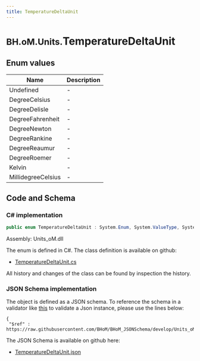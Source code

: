 ```yaml
---
title: TemperatureDeltaUnit
---
```


# <small>BH.oM.Units.</small>**TemperatureDeltaUnit**



## Enum values

| Name            | Description                                                    |
|-----------------|----------------------------------------------------------------|
| Undefined |  -  |
| DegreeCelsius |  -  |
| DegreeDelisle |  -  |
| DegreeFahrenheit |  -  |
| DegreeNewton |  -  |
| DegreeRankine |  -  |
| DegreeReaumur |  -  |
| DegreeRoemer |  -  |
| Kelvin |  -  |
| MillidegreeCelsius |  -  |


## Code and Schema

### C# implementation

``` C# title="C#"
public enum TemperatureDeltaUnit : System.Enum, System.ValueType, System.IComparable, System.ISpanFormattable, System.IFormattable, System.IConvertible
```

Assembly: Units_oM.dll

The enum is defined in C#. The class definition is available on github:

- [TemperatureDeltaUnit.cs](https://github.com/BHoM/Localisation_Toolkit/blob/develop/Units_oM/Enums\TemperatureDeltaUnit.cs)

All history and changes of the class can be found by inspection the history.
### JSON Schema implementation

The object is defined as a JSON schema. To reference the schema in a validator like [this](https://www.jsonschemavalidator.net/) to validate a Json instance, please use the lines below:

``` { .json .copy .select } title="JSON Schema"
{
 "$ref" : https://raw.githubusercontent.com/BHoM/BHoM_JSONSchema/develop/Units_oM/TemperatureDeltaUnit.json}
```

The JSON Schema is available on github here:

- [TemperatureDeltaUnit.json](https://github.com/BHoM/BHoM_JSONSchema/blob/develop/Units_oM/TemperatureDeltaUnit.json)
